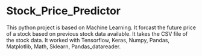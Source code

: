 # Stock_Price_Predictor
This python project is based on Machine Learning. It forcast the future price of a stock based on previous stock data available. It takes the CSV file of the stock data. It worked with Tensorflow, Keras, Numpy, Pandas, Matplotlib, Math, Sklearn, Pandas_datareader.
